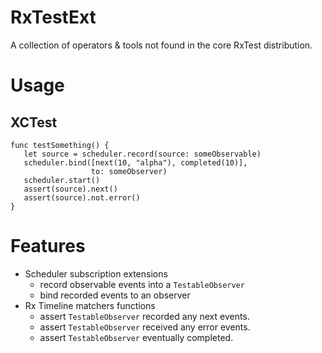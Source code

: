 # RxTestExt
A collection of operators &amp; tools not found in the core RxTest distribution.

# Usage
## XCTest
```
func testSomething() {
   let source = scheduler.record(source: someObservable)
   scheduler.bind([next(10, "alpha"), completed(10)],
                  to: someObserver)
   scheduler.start()
   assert(source).next()
   assert(source).not.error()
}
```

# Features
- Scheduler subscription extensions
   - record observable events into a `TestableObserver`
   - bind recorded events to an observer
- Rx Timeline matchers functions
   - assert `TestableObserver` recorded any next events.
   - assert `TestableObserver` received any error events.
   - assert `TestableObserver` eventually completed.
